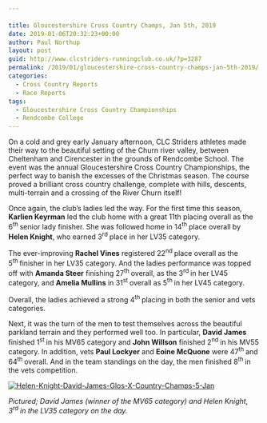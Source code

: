```yaml
---

title: Gloucestershire Cross Country Champs, Jan 5th, 2019
date: 2019-01-06T20:32:23+00:00
author: Paul Northup
layout: post
guid: http://www.clcstriders-runningclub.co.uk/?p=3287
permalink: /2019/01/gloucestershire-cross-country-champs-jan-5th-2019/
categories:
  - Cross Country Reports
  - Race Reports
tags:
  - Gloucestershire Cross Country Championships
  - Rendcombe College
---
```

On a cold and grey early January afternoon, CLC Striders athletes made their way to the beautiful setting of the Churn river valley, between Cheltenham and Cirencester in the grounds of Rendcombe School. The event was the annual Gloucestershire Cross Country Championships, the perfect way to banish the excesses of the Christmas season. The course proved a brilliant cross country challenge, complete with hills, descents, multi-terrain and a crossing of the River Churn itself!

Once again, the club’s ladies led the way. For the first time this season, **Karlien Keyrman** led the club home with a great 11th placing overall as the 6<sup>th </sup>senior lady finisher. She was followed home in 14<sup>th </sup>place overall by **Helen Knight**, who earned 3<sup>rd </sup>place in her LV35 category.

The ever-improving **Rachel Vines** registered 22<sup>nd </sup>place overall as the 5<sup>th </sup>finisher in her LV35 category. And the ladies performance was topped off with **Amanda Steer** finishing 27<sup>th </sup>overall, as the 3<sup>rd </sup>in her LV45 category, and **Amelia Mullins** in 31<sup>st </sup>overall as 5<sup>th </sup>in her LV45 category.

Overall, the ladies achieved a strong 4<sup>th </sup>placing in both the senior and vets categories.

Next, it was the turn of the men to test themselves across the beautiful parkland terrain and they performed well too. In particular, **David James** finished 1<sup>st </sup>in his MV65 category and **John Willson** finished 2<sup>nd </sup>in his MV55 category. In addition, vets **Paul Lockyer** and **Eoine McQuone** were 47<sup>th </sup>and 64<sup>th </sup>overall. And in the team standings on the day, the men finished 8<sup>th </sup>in the vets competition.

[<img class="alignnone wp-image-3288" src="/Images/2019/01/Helen-Knight-David-James-Glos-X-Country-Champs-5-Jan.jpg" alt="Helen-Knight-David-James-Glos-X-Country-Champs-5-Jan" width="800" height="1438" srcset="/Images/2019/01/Helen-Knight-David-James-Glos-X-Country-Champs-5-Jan.jpg 534w, /Images/2019/01/Helen-Knight-David-James-Glos-X-Country-Champs-5-Jan-167x300.jpg 167w" sizes="(max-width: 800px) 100vw, 800px" />](/Images/2019/01/Helen-Knight-David-James-Glos-X-Country-Champs-5-Jan.jpg)

_Pictured; David James (winner of the MV65 category) and Helen Knight, 3<sup>rd </sup>in the LV35 category on the day._

&nbsp;

&nbsp;